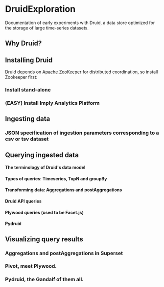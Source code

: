 # DruidExploration

Documentation of early experiments with Druid, a data store optimized for the storage of large time-series datasets.

## Why Druid?

## Installing Druid

Druid depends on [Apache ZooKeeper](http://zookeeper.apache.org/) for distributed coordination, so install Zookeeper first:



### Install stand-alone
### (EASY) Install Imply Analytics Platform
  
## Ingesting data
### JSON specification of ingestion parameters corresponding to a csv or tsv dataset

## Querying ingested data
#### The terminology of Druid's data model
#### Types of queries: Timeseries, TopN and groupBy
#### Transforming data: Aggregations and postAggregations
#### Druid API queries
#### Plywood queries (used to be Facet.js)
#### Pydruid 
  
## Visualizing query results
### Aggregations and postAggregations in Superset
### Pivot, meet Plywood.
### Pydruid, the Gandalf of them all. 

